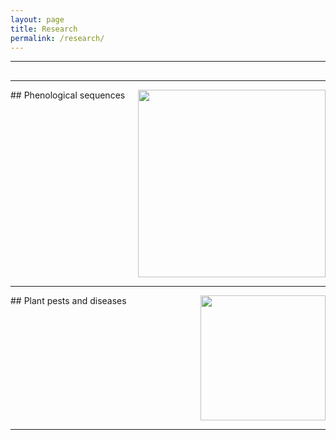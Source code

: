 ```yaml
---
layout: page
title: Research
permalink: /research/
---
```


---
## 

---

<img align="right" src="https://agougher.github.io/images/flsphylo.png" width="300">
## Phenological sequences
<br clear="right"/> 

---

<img align="right" src="https://agougher.github.io/images/gallen.png" width="200">
## Plant pests and diseases
<br clear="right"/> 

---
